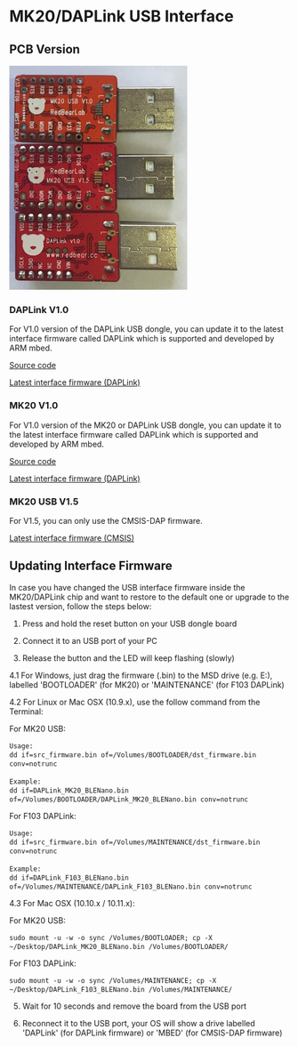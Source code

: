 # MK20/DAPLink USB Interface


## PCB Version

![image](interface.jpg)

### DAPLink V1.0

For V1.0 version of the DAPLink USB dongle, you can update it to the latest interface firmware called DAPLink which is supported and developed by ARM mbed.

[Source code](https://github.com/mbedmicro/DAPLink)

[Latest interface firmware (DAPLink)](F103-DAPLink/board_v1.0)

### MK20 V1.0

For V1.0 version of the MK20 or DAPLink USB dongle, you can update it to the latest interface firmware called DAPLink which is supported and developed by ARM mbed.

[Source code](https://github.com/mbedmicro/DAPLink)

[Latest interface firmware (DAPLink)](MK20-USB/board_v1.0)

### MK20 USB V1.5

For V1.5, you can only use the CMSIS-DAP firmware.

[Latest interface firmware (CMSIS)](MK20-USB/board_v1.5)

## Updating Interface Firmware
 
In case you have changed the USB interface firmware inside the MK20/DAPLink chip and want to restore to the default one or upgrade to the lastest version, follow the steps below:

1. Press and hold the reset button on your USB dongle board 

2. Connect it to an USB port of your PC 

3. Release the button and the LED will keep flashing (slowly) 

4.1 For Windows, just drag the firmware (.bin) to the MSD drive (e.g. E:), labelled 'BOOTLOADER' (for MK20) or 'MAINTENANCE' (for F103 DAPLink)

4.2 For Linux or Mac OSX (10.9.x), use the follow command from the Terminal:

For MK20 USB:

    Usage:
	dd if=src_firmware.bin of=/Volumes/BOOTLOADER/dst_firmware.bin conv=notrunc

    Example:
	dd if=DAPLink_MK20_BLENano.bin of=/Volumes/BOOTLOADER/DAPLink_MK20_BLENano.bin conv=notrunc

For F103 DAPLink:

    Usage:
	dd if=src_firmware.bin of=/Volumes/MAINTENANCE/dst_firmware.bin conv=notrunc

    Example:
	dd if=DAPLink_F103_BLENano.bin of=/Volumes/MAINTENANCE/DAPLink_F103_BLENano.bin conv=notrunc

4.3 For Mac OSX (10.10.x / 10.11.x):

For MK20 USB:

    sudo mount -u -w -o sync /Volumes/BOOTLOADER; cp -X ~/Desktop/DAPLink_MK20_BLENano.bin /Volumes/BOOTLOADER/

For F103 DAPLink:

    sudo mount -u -w -o sync /Volumes/MAINTENANCE; cp -X ~/Desktop/DAPLink_F103_BLENano.bin /Volumes/MAINTENANCE/

5. Wait for 10 seconds and remove the board from the USB port 

6. Reconnect it to the USB port, your OS will show a drive labelled 'DAPLink' (for DAPLink firmware) or 'MBED' (for CMSIS-DAP firmware)

